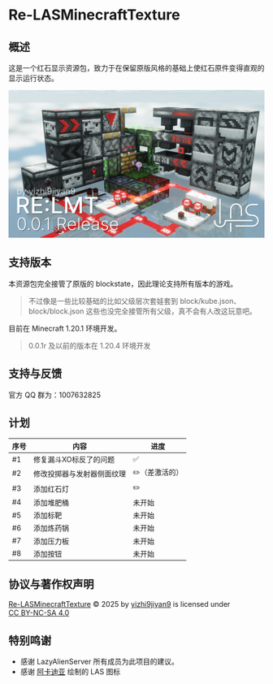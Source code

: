 # Re-LASMinecraftTexture
## 概述

这是一个红石显示资源包，致力于在保留原版风格的基础上使红石原件变得直观的显示运行状态。

![0.0.1r](docs/0.0.1r.png)

## 支持版本

本资源包完全接管了原版的 blockstate，因此理论支持所有版本的游戏。  
> 不过像是一些比较基础的比如父级层次套娃套到 block/kube.json、block/block.json 这些也没完全接管所有父级，真不会有人改这玩意吧。

目前在 Minecraft 1.20.1 环境开发。
> 0.0.1r 及以前的版本在 1.20.4 环境开发

## 支持与反馈

官方 QQ 群为：1007632825

## 计划

<!--✅✏️-->
序号|内容|进度
-|-|-
#1|修复漏斗XO标反了的问题|✅
#2|修改投掷器与发射器侧面纹理|✏️（差激活的）
#3|添加红石灯|✏️
#4|添加堆肥桶|未开始
#5|添加标靶|未开始
#6|添加炼药锅|未开始
#7|添加压力板|未开始
#8|添加按钮|未开始


## 协议与著作权声明
<p xmlns:cc="http://creativecommons.org/ns#" xmlns:dct="http://purl.org/dc/terms/"><a property="dct:title" rel="cc:attributionURL" href="https://github.com/LazyAlienServer/Re-LASMinecraftTexture">Re-LASMinecraftTexture</a> © 2025 by <a rel="cc:attributionURL dct:creator" property="cc:attributionName" href="https://github.com/yizhi9jiyan9">yizhi9jiyan9</a> is licensed under <a href="https://creativecommons.org/licenses/by-nc-sa/4.0/?ref=chooser-v1" target="_blank" rel="license noopener noreferrer" style="display:inline-block;">CC BY-NC-SA 4.0<img style="height:22px!important;margin-left:3px;vertical-align:text-bottom;" src="https://mirrors.creativecommons.org/presskit/icons/cc.svg?ref=chooser-v1" alt=""><img style="height:22px!important;margin-left:3px;vertical-align:text-bottom;" src="https://mirrors.creativecommons.org/presskit/icons/by.svg?ref=chooser-v1" alt=""><img style="height:22px!important;margin-left:3px;vertical-align:text-bottom;" src="https://mirrors.creativecommons.org/presskit/icons/nc.svg?ref=chooser-v1" alt=""><img style="height:22px!important;margin-left:3px;vertical-align:text-bottom;" src="https://mirrors.creativecommons.org/presskit/icons/sa.svg?ref=chooser-v1" alt=""></a></p>

## 特别鸣谢
- 感谢 LazyAlienServer 所有成员为此项目的建议。
- 感谢 [阿卡迪亚](https://github.com/Arcadi4) 绘制的 LAS 图标

